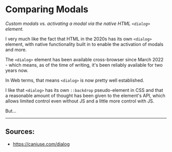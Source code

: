 # Comparing Modals
_Custom modals vs. activating a modal via the native HTML `<dialog>` element._

I very much like the fact that HTML in the 2020s has its own `<dialog>` element, with native functionality built in to enable the activation of modals and more.

The `<dialog>` element has been available cross-browser since March 2022 - which means, as of the time of writing, it's been reliably available for two years now.

In Web terms, that means `<dialog>` is now pretty well established.

I like that `<dialog>` has its own `::backdrop` pseudo-element in CSS and that a reasonable amount of thought has been given to the element's API, which allows limited control even without JS and a little more control with JS.

But...


______

## Sources:

 - https://caniuse.com/dialog
